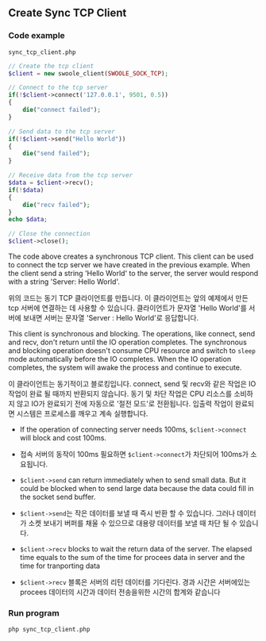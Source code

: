 ## Create Sync TCP Client

### Code example

`sync_tcp_client.php`

```php
// Create the tcp client
$client = new swoole_client(SWOOLE_SOCK_TCP);

// Connect to the tcp server
if(!$client->connect('127.0.0.1', 9501, 0.5))
{
    die("connect failed");
}

// Send data to the tcp server
if(!$client->send("Hello World"))
{
    die("send failed");
}

// Receive data from the tcp server
$data = $client->recv();
if(!$data)
{
    die("recv failed");
}
echo $data;

// Close the connection
$client->close();
```

The code above creates a synchronous TCP client. This client can be used to connect the tcp server we have created in the previous example. When the client send a string 'Hello World' to the server, the server would respond with a string 'Server: Hello World'.

위의 코드는 동기 TCP 클라이언트를 만듭니다. 이 클라이언트는 앞의 예제에서 만든 tcp 서버에 연결하는 데 사용할 수 있습니다. 클라이언트가 문자열 'Hello World'를 서버에 보내면 서버는 문자열 'Server : Hello World'로 응답합니다.

This client is synchronous and blocking. The operations, like connect, send and recv, don't return until the IO operation completes. The synchronous and blocking operation doesn't consume CPU resource and switch to `sleep` mode automatically before the IO completes. When the IO operation completes, the system will awake the process and continue to execute.

이 클라이언트는 동기적이고 블로킹입니다. connect, send 및 recv와 같은 작업은 IO 작업이 완료 될 때까지 반환되지 않습니다. 동기 및 차단 작업은 CPU 리소스를 소비하지 않고 IO가 완료되기 전에 자동으로 '절전 모드'로 전환됩니다. 입출력 작업이 완료되면 시스템은 프로세스를 깨우고 계속 실행합니다.

- If the operation of connecting server needs 100ms, `$client->connect` will block and cost 100ms.

- 접속 서버의 동작이 100ms 필요하면 `$client->connect`가 차단되어 100ms가 소요됩니다.

- `$client->send` can return immediately when to send small data. But it could be blocked when to send large data because the data could fill in the socket send buffer.

- `$client->send`는 작은 데이터를 보낼 때 즉시 반환 할 수 있습니다. 그러나 데이터가 소켓 보내기 버퍼를 채울 수 있으므로 대용량 데이터를 보낼 때 차단 될 수 있습니다.

- `$client->recv` blocks to wait the return data of the server. The elapsed time equals to the sum of the time for procees data in server and the time for tranporting data

- `$client->recv` 블록은 서버의 리턴 데이터를 기다린다. 경과 시간은 서버에있는 procees 데이터의 시간과 데이터 전송을위한 시간의 합계와 같습니다

### Run program

```bash
php sync_tcp_client.php
```
